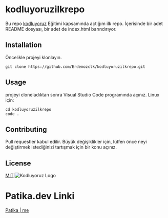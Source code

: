 # kodluyoruzilkrepo
Bu repo [kodluyoruz](https://kodluyoruz.org/tr/kodluyoruz/) Eğitimi kapsamında açtığım ilk repo. İçerisinde bir adet README dosyası, bir adet de index.html barındırıyor.

## Installation
Öncelikle projeyi klonlayın.
```
git clone https://github.com/Erdemozclk/kodluyoruzilkrepo.git
```

## Usage
projeyi cloneladıktan sonra Visual Studio Code programında açınız.
Linux için:
```
cd kodluyoruzilkrepo
code .
```

## Contributing
Pull requestler kabul edilir. Büyük değişiklikler için, lütfen önce neyi değiştirmek istediğinizi tartışmak için bir konu açınız.
## License
[MIT](https://choosealicense.com/licenses/mit/)
![Kodluyoruz Logo](https://github.com/Erdemozclk/kodluyoruzilkrepo/tree/main)
# Patika.dev Linki
[Patika | me](https://app.patika.dev/erdox)
